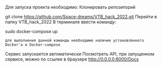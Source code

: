 Для запуска проекта необходимо:
Клонировать репозиторий

git clone https://github.com/Space-dreams/VTB_hack_2022.git
Перейти в папку VTB_hack_2022
В терминале ввести команду:

sudo docker-compose up

    для выполнения данной команды необходимо наличие установленного Docker'a и Docker-compose

Сервис запускается автоматически
Посмотреть API, при запущенном сервисе, можно по ссылке в браузере http://0.0.0.0:8000/Docs